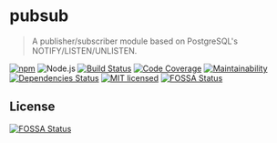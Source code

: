 # pubsub
> A publisher/subscriber module based on PostgreSQL's NOTIFY/LISTEN/UNLISTEN.

[![npm](https://img.shields.io/npm/v/@panthera/pubsub.svg?style=flat-square)](https://www.npmjs.com/package/@panthera/pubsub)
![Node.js](https://img.shields.io/badge/node.js-%3E=_8.2.1-blue.svg?style=flat-square)
[![Build Status](https://img.shields.io/travis/com/pantherajs/pubsub/master.svg?style=flat-square)](https://travis-ci.com/pantherajs/pubsub)
[![Code Coverage](https://img.shields.io/codeclimate/coverage/pantherajs/pubsub.svg?style=flat-square)](https://codeclimate.com/github/pantherajs/pubsub)
[![Maintainability](https://img.shields.io/codeclimate/maintainability/pantherajs/pubsub.svg?style=flat-square)](https://codeclimate.com/github/pantherajs/pubsub)
[![Dependencies Status](https://david-dm.org/pantherajs/pubsub/status.svg?style=flat-square)](https://david-dm.org/pantherajs/pubsub)
[![MIT licensed](https://img.shields.io/badge/license-MIT-blue.svg?style=flat-square)](https://github.com/pantherajs/pubsub/blob/master/LICENSE)
[![FOSSA Status](https://app.fossa.io/api/projects/git%2Bgithub.com%2Fpantherajs%2Fpubsub.svg?type=shield)](https://app.fossa.io/projects/git%2Bgithub.com%2Fpantherajs%2Fpubsub?ref=badge_shield)


## License
[![FOSSA Status](https://app.fossa.io/api/projects/git%2Bgithub.com%2Fpantherajs%2Fpubsub.svg?type=large)](https://app.fossa.io/projects/git%2Bgithub.com%2Fpantherajs%2Fpubsub?ref=badge_large)